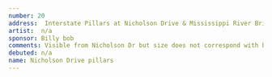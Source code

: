```yaml
---
number: 20
address:  Interstate Pillars at Nicholson Drive & Mississippi River Bridge (use Pastime address as point of reference: 252 South Blvd)
artist:  n/a
sponsor: Billy bob
comments: Visible from Nicholson Dr but size does not correspond with billboards
debuted: n/a
name: Nicholson Drive pillars
---
```

